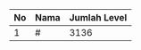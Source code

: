 | No | Nama            | Jumlah Level |
|----|-----------------|--------------|
| 1  | #    |    3136        |

